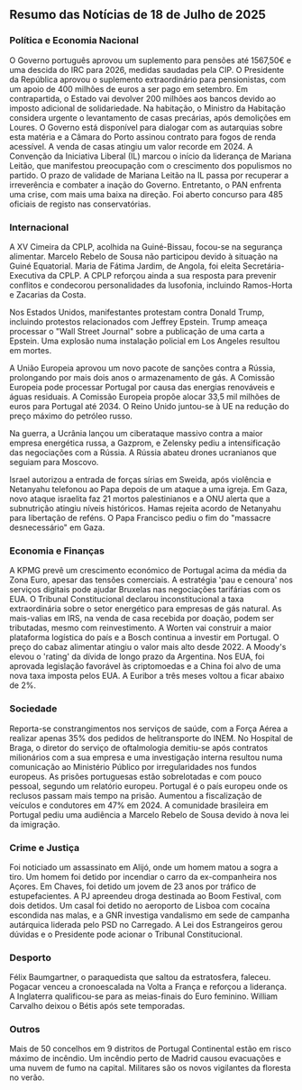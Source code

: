 ## Resumo das Notícias de 18 de Julho de 2025

### Política e Economia Nacional
O Governo português aprovou um suplemento para pensões até 1567,50€ e uma descida do IRC para 2026, medidas saudadas pela CIP. O Presidente da República aprovou o suplemento extraordinário para pensionistas, com um apoio de 400 milhões de euros a ser pago em setembro. Em contrapartida, o Estado vai devolver 200 milhões aos bancos devido ao imposto adicional de solidariedade.
Na habitação, o Ministro da Habitação considera urgente o levantamento de casas precárias, após demolições em Loures. O Governo está disponível para dialogar com as autarquias sobre esta matéria e a Câmara do Porto assinou contrato para fogos de renda acessível. A venda de casas atingiu um valor recorde em 2024.
A Convenção da Iniciativa Liberal (IL) marcou o início da liderança de Mariana Leitão, que manifestou preocupação com o crescimento dos populismos no partido. O prazo de validade de Mariana Leitão na IL passa por recuperar a irreverência e combater a inação do Governo. Entretanto, o PAN enfrenta uma crise, com mais uma baixa na direção.
Foi aberto concurso para 485 oficiais de registo nas conservatórias.

### Internacional
A XV Cimeira da CPLP, acolhida na Guiné-Bissau, focou-se na segurança alimentar. Marcelo Rebelo de Sousa não participou devido à situação na Guiné Equatorial. Maria de Fátima Jardim, de Angola, foi eleita Secretária-Executiva da CPLP. A CPLP reforçou ainda a sua resposta para prevenir conflitos e condecorou personalidades da lusofonia, incluindo Ramos-Horta e Zacarias da Costa.

Nos Estados Unidos, manifestantes protestam contra Donald Trump, incluindo protestos relacionados com Jeffrey Epstein. Trump ameaça processar o "Wall Street Journal" sobre a publicação de uma carta a Epstein. Uma explosão numa instalação policial em Los Angeles resultou em mortes.

A União Europeia aprovou um novo pacote de sanções contra a Rússia, prolongando por mais dois anos o armazenamento de gás. A Comissão Europeia pode processar Portugal por causa das energias renováveis e águas residuais. A Comissão Europeia propõe alocar 33,5 mil milhões de euros para Portugal até 2034. O Reino Unido juntou-se à UE na redução do preço máximo do petróleo russo.

Na guerra, a Ucrânia lançou um ciberataque massivo contra a maior empresa energética russa, a Gazprom, e Zelensky pediu a intensificação das negociações com a Rússia. A Rússia abateu drones ucranianos que seguiam para Moscovo.

Israel autorizou a entrada de forças sírias em Sweida, após violência e Netanyahu telefonou ao Papa depois de um ataque a uma igreja. Em Gaza, novo ataque israelita faz 21 mortos palestinianos e a ONU alerta que a subnutrição atingiu níveis históricos. Hamas rejeita acordo de Netanyahu para libertação de reféns. O Papa Francisco pediu o fim do "massacre desnecessário" em Gaza.

### Economia e Finanças
A KPMG prevê um crescimento económico de Portugal acima da média da Zona Euro, apesar das tensões comerciais. A estratégia 'pau e cenoura' nos serviços digitais pode ajudar Bruxelas nas negociações tarifárias com os EUA. O Tribunal Constitucional declarou inconstitucional a taxa extraordinária sobre o setor energético para empresas de gás natural. As mais-valias em IRS, na venda de casa recebida por doação, podem ser tributadas, mesmo com reinvestimento. A Worten vai construir a maior plataforma logística do país e a Bosch continua a investir em Portugal. O preço do cabaz alimentar atingiu o valor mais alto desde 2022. A Moody's elevou o 'rating' da dívida de longo prazo da Argentina. Nos EUA, foi aprovada legislação favorável às criptomoedas e a China foi alvo de uma nova taxa imposta pelos EUA. A Euribor a três meses voltou a ficar abaixo de 2%.

### Sociedade
Reporta-se constrangimentos nos serviços de saúde, com a Força Aérea a realizar apenas 35% dos pedidos de helitransporte do INEM. No Hospital de Braga, o diretor do serviço de oftalmologia demitiu-se após contratos milionários com a sua empresa e uma investigação interna resultou numa comunicação ao Ministério Público por irregularidades nos fundos europeus.
As prisões portuguesas estão sobrelotadas e com pouco pessoal, segundo um relatório europeu. Portugal é o país europeu onde os reclusos passam mais tempo na prisão. Aumentou a fiscalização de veículos e condutores em 47% em 2024. A comunidade brasileira em Portugal pediu uma audiência a Marcelo Rebelo de Sousa devido à nova lei da imigração.

### Crime e Justiça
Foi noticiado um assassinato em Alijó, onde um homem matou a sogra a tiro. Um homem foi detido por incendiar o carro da ex-companheira nos Açores. Em Chaves, foi detido um jovem de 23 anos por tráfico de estupefacientes. A PJ apreendeu droga destinada ao Boom Festival, com dois detidos. Um casal foi detido no aeroporto de Lisboa com cocaína escondida nas malas, e a GNR investiga vandalismo em sede de campanha autárquica liderada pelo PSD no Carregado. A Lei dos Estrangeiros gerou dúvidas e o Presidente pode acionar o Tribunal Constitucional.

### Desporto
Félix Baumgartner, o paraquedista que saltou da estratosfera, faleceu. Pogacar venceu a cronoescalada na Volta a França e reforçou a liderança. A Inglaterra qualificou-se para as meias-finais do Euro feminino. William Carvalho deixou o Bétis após sete temporadas.

### Outros
Mais de 50 concelhos em 9 distritos de Portugal Continental estão em risco máximo de incêndio. Um incêndio perto de Madrid causou evacuações e uma nuvem de fumo na capital. Militares são os novos vigilantes da floresta no verão.

